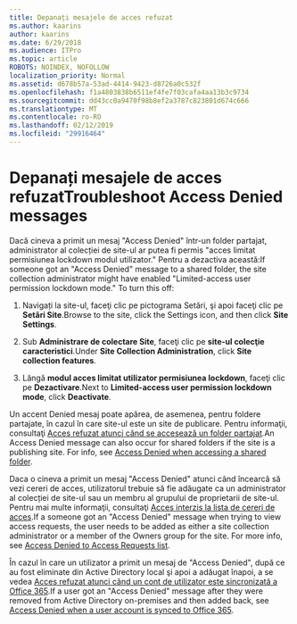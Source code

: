 ```yaml
---
title: Depanați mesajele de acces refuzat
ms.author: kaarins
author: kaarins
ms.date: 6/29/2018
ms.audience: ITPro
ms.topic: article
ROBOTS: NOINDEX, NOFOLLOW
localization_priority: Normal
ms.assetid: d678b57a-53ad-4414-9423-d8726a0c532f
ms.openlocfilehash: f1a4803838b6511ef4fe7f03cafa4aa13b3c9734
ms.sourcegitcommit: dd43cc0a9470f98b8ef2a3787c823801d674c666
ms.translationtype: MT
ms.contentlocale: ro-RO
ms.lasthandoff: 02/12/2019
ms.locfileid: "29916464"
---
```

# <a name="troubleshoot-access-denied-messages"></a><span data-ttu-id="4157c-102">Depanați mesajele de acces refuzat</span><span class="sxs-lookup"><span data-stu-id="4157c-102">Troubleshoot Access Denied messages</span></span>

<span data-ttu-id="4157c-p101">Dacă cineva a primit un mesaj "Access Denied" într-un folder partajat, administrator al colecției de site-ul ar putea fi permis "acces limitat permisiunea lockdown modul utilizator." Pentru a dezactiva această:</span><span class="sxs-lookup"><span data-stu-id="4157c-p101">If someone got an "Access Denied" message to a shared folder, the site collection administrator might have enabled "Limited-access user permission lockdown mode." To turn this off:</span></span> 
  
1. <span data-ttu-id="4157c-105">Navigați la site-ul, faceţi clic pe pictograma Setări, şi apoi faceţi clic pe **Setări Site**.</span><span class="sxs-lookup"><span data-stu-id="4157c-105">Browse to the site, click the Settings icon, and then click **Site Settings**.</span></span>
    
2. <span data-ttu-id="4157c-106">Sub **Administrare de colectare Site**, faceţi clic pe **site-ul colecţie caracteristici**.</span><span class="sxs-lookup"><span data-stu-id="4157c-106">Under **Site Collection Administration**, click **Site collection features**.</span></span>
    
3. <span data-ttu-id="4157c-107">Lângă **modul acces limitat utilizator permisiunea lockdown**, faceţi clic pe **Dezactivare**.</span><span class="sxs-lookup"><span data-stu-id="4157c-107">Next to **Limited-access user permission lockdown mode**, click **Deactivate**.</span></span>
    
<span data-ttu-id="4157c-p102">Un accent Denied mesaj poate apărea, de asemenea, pentru foldere partajate, în cazul în care site-ul este un site de publicare. Pentru informaţii, consultaţi [Acces refuzat atunci când se accesează un folder partajat](https://go.microsoft.com/fwlink/?linkid=2004317).</span><span class="sxs-lookup"><span data-stu-id="4157c-p102">An Access Denied message can also occur for shared folders if the site is a publishing site. For info, see [Access Denied when accessing a shared folder](https://go.microsoft.com/fwlink/?linkid=2004317).</span></span>
  
<span data-ttu-id="4157c-p103">Daca o cineva a primit un mesaj "Access Denied" atunci când încearcă să vezi cereri de acces, utilizatorul trebuie să fie adăugate ca un administrator al colecției de site-ul sau un membru al grupului de proprietarii de site-ul. Pentru mai multe informaţii, consultaţi [Acces interzis la lista de cereri de acces](https://go.microsoft.com/fwlink/?linkid=2004220).</span><span class="sxs-lookup"><span data-stu-id="4157c-p103">If a someone got an "Access Denied" message when trying to view access requests, the user needs to be added as either a site collection administrator or a member of the Owners group for the site. For more info, see [Access Denied to Access Requests list](https://go.microsoft.com/fwlink/?linkid=2004220).</span></span>
  
<span data-ttu-id="4157c-112">În cazul în care un utilizator a primit un mesaj de "Access Denied", după ce au fost eliminate din Active Directory local şi apoi a adăugat înapoi, a se vedea [Acces refuzat atunci când un cont de utilizator este sincronizată a Office 365](https://go.microsoft.com/fwlink/?linkid=2004318).</span><span class="sxs-lookup"><span data-stu-id="4157c-112">If a user got an "Access Denied" message after they were removed from Active Directory on-premises and then added back, see [Access Denied when a user account is synced to Office 365](https://go.microsoft.com/fwlink/?linkid=2004318).</span></span>
  


